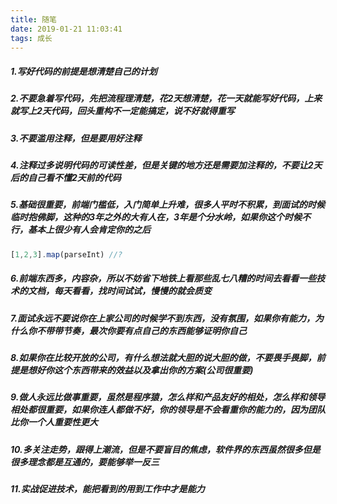 ```yaml
---
title: 随笔
date: 2019-01-21 11:03:41
tags: 成长
---
```


##### 1.写好代码的前提是想清楚自己的计划

##### 2.不要急着写代码，先把流程理清楚，花2天想清楚，花一天就能写好代码，上来就写上2天代码，回头重构不一定能搞定，说不好就得重写

##### 3.不要滥用注释，但是要用好注释

##### 4.注释过多说明代码的可读性差，但是关键的地方还是需要加注释的，不要让2天后的自己看不懂2天前的代码

##### 5.基础很重要，前端门槛低，入门简单上升难，很多人平时不积累，到面试的时候临时抱佛脚，这种的3年之外的大有人在，3年是个分水岭，如果你这个时候不行，基本上很少有人会肯定你的之后

```javascript
[1,2,3].map(parseInt) //?
```

##### 6.前端东西多，内容杂，所以不妨省下地铁上看那些乱七八糟的时间去看看一些技术的文档，每天看看，找时间试试，慢慢的就会质变

##### 7.面试永远不要说你在上家公司的时候学不到东西，没有氛围，如果你有能力，为什么你不带带节奏，最次你要有点自己的东西能够证明你自己

##### 8.如果你在比较开放的公司，有什么想法就大胆的说大胆的做，不要畏手畏脚，前提是想好你这个东西带来的效益以及拿出你的方案(公司很重要)

##### 9.做人永远比做事重要，虽然是程序猿，怎么样和产品友好的相处，怎么样和领导相处都很重要，如果你连人都做不好，你的领导是不会看重你的能力的，因为团队比你一个人重要性更大

##### 10.多关注走势，跟得上潮流，但是不要盲目的焦虑，软件界的东西虽然很多但是很多理念都是互通的，要能够举一反三

##### 11.实战促进技术，能把看到的用到工作中才是能力

